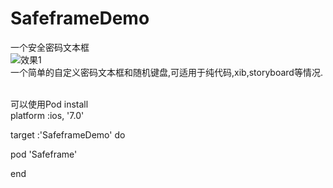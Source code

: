 # SafeframeDemo
一个安全密码文本框<br/>
![效果1](https://github.com/HeDong1117/SafeframeDemo/blob/master/SafeframeDemo/images/safeframe.gif)<br/>
一个简单的自定义密码文本框和随机键盘,可适用于纯代码,xib,storyboard等情况.<br/><br/>

可以使用Pod install<br/>
platform :ios, '7.0'<br/>

target :'SafeframeDemo' do<br/>

pod 'Safeframe'<br/>

end  <br/>


